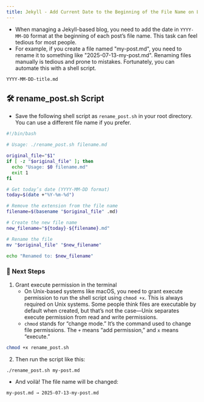 ```yaml
---
title: Jekyll - Add Current Date to the Beginning of the File Name on Linux
---
```


- When managing a Jekyll-based blog, you need to add the date in `YYYY-MM-DD` format at the beginning of each post’s file name. This task can feel tedious for most people.
- For example, if you create a file named "my-post.md", you need to rename it to something like "2025-07-13-my-post.md". Renaming files manually is tedious and prone to mistakes. Fortunately, you can automate this with a shell script.

```
YYYY-MM-DD-title.md
```

## 🛠️ rename_post.sh Script

- Save the following shell script as `rename_post.sh` in your root directory. You can use a different file name if you prefer.

```bash
#!/bin/bash

# Usage: ./rename_post.sh filename.md

original_file="$1"
if [ -z "$original_file" ]; then
  echo "Usage: $0 filename.md"
  exit 1
fi

# Get today’s date (YYYY-MM-DD format)
today=$(date +"%Y-%m-%d")

# Remove the extension from the file name
filename=$(basename "$original_file" .md)

# Create the new file name
new_filename="${today}-${filename}.md"

# Rename the file
mv "$original_file" "$new_filename"

echo "Renamed to: $new_filename"
```

### 📌 Next Steps

1. Grant execute permission in the terminal  
   - On Unix-based systems like macOS, you need to grant execute permission to run the shell script using `chmod +x`. This is always required on Unix systems. Some people think files are executable by default when created, but that’s not the case—Unix separates execute permission from read and write permissions.
   - `chmod` stands for “change mode.” It’s the command used to change file permissions. The `+` means “add permission,” and `x` means “execute.”

```bash
chmod +x rename_post.sh
```

2. Then run the script like this:

```bash
./rename_post.sh my-post.md
```

- And voilà! The file name will be changed:

```
my-post.md → 2025-07-13-my-post.md
```

